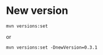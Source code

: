 # New version

```shell
mvn versions:set
```

or 

```shell
mvn versions:set -DnewVersion=0.3.1  
```